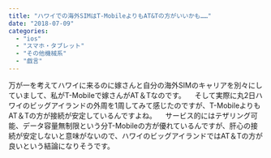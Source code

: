 ```yaml
---
title: "ハワイでの海外SIMはT-MobileよりもAT&Tの方がいいかも……"
date: "2018-07-09"
categories: 
  - "ios"
  - "スマホ・タブレット"
  - "その他機械系"
  - "戯言"
---
```


万が一を考えてハワイに来るのに嫁さんと自分の海外SIMのキャリアを別々にしていまして、私がT-Mobileで嫁さんがAT＆Tなのです。 　そして実際に丸2日ハワイのビッグアイランドの外周を1周してみて感じたのですが、T-MobileよりもAT＆Tの方が接続が安定しているんですよね。 　サービス的にはテザリング可能、データ容量無制限という分T-Mobileの方が優れているんですが、肝心の接続が安定しないと意味がないので、ハワイのビッグアイランドではAT＆Tの方が良いという結論になりそうです。
